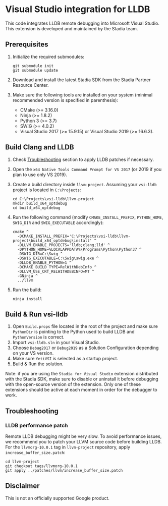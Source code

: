# Visual Studio integration for LLDB

This code integrates LLDB remote debugging into Microsoft Visual Studio. This
extension is developed and maintained by the Stadia team.

## Prerequisites

1.  Initialize the required submodules:

    ```
    git submodule init
    git submodule update
    ```

1.  Download and install the latest Stadia SDK from the Stadia Partner Resource
    Center.

1.  Make sure the following tools are installed on your system (minimal
    recommended version is specified in parenthesis):

    *   CMake (>= 3.16.0)
    *   Ninja (>= 1.8.2)
    *   Python 3 (>= 3.7)
    *   SWIG (>= 4.0.2)
    *   Visual Studio 2017 (>= 15.9.15) or Visual Studio 2019 (>= 16.6.3).

## Build Clang and LLDB

1.  Check [Troubleshooting](#troubleshooting) section to apply LLDB patches if
    necessary.
1.  Open the `x64 Native Tools Command Prompt for VS 2017` (or 2019 if you plan
    to use only VS 2019).
1.  Create a build directory inside `llvm-project`. Assuming your `vsi-lldb`
    project is located in `C:\Projects`:

    ```
    cd C:\Projects\vsi-lldb\llvm-project
    mkdir build_x64_optdebug
    cd build_x64_optdebug
    ```

1.  Run the following command (modify `CMAKE_INSTALL_PREFIX`, `PYTHON_HOME`,
    `SWIG_DIR` and `SWIG_EXECUTABLE` accordingly):

    ```
    cmake ^
      -DCMAKE_INSTALL_PREFIX='C:\Projects\vsi-lldb\llvm-project\build_x64_optdebug\install' ^
      -DLLVM_ENABLE_PROJECTS='lldb;clang;lld' ^
      -DPYTHON_HOME=%LOCALAPPDATA%\Programs\Python\Python37 ^
      -DSWIG_DIR=C:\Swig ^
      -DSWIG_EXECUTABLE=C:\Swig\swig.exe ^
      -DLLDB_ENABLE_PYTHON=1 ^
      -DCMAKE_BUILD_TYPE=RelWithDebInfo ^
      -DLLVM_USE_CRT_RELWITHDEBINFO=MT ^
      -GNinja ^
      ../llvm
    ```

1.  Run the build:

    ```
    ninja install
    ```

## Build & Run vsi-lldb

1.  Open `Build.props` file located in the root of the project and make sure
    `PythonDir` is pointing to the Python used to build LLDB and `PythonVersion`
    is correct.
1.  Import `vsi-lldb.sln` in your Visual Studio.
1.  Choose `Debug2017` or `Debug2019` as a Solution Configuration depending on
    your VS version.
1.  Make sure `YetiVSI` is selected as a startup project.
1.  Build & Run the solution.

Note: if you are using the `Stadia for Visual Studio` extension distributed with
the Stadia SDK, make sure to disable or uninstall it before debugging with the
open-source version of the extension. Only one of these extensions should be
active at each moment in order for the debugger to work.

## Troubleshooting

### LLDB performance patch

Remote LLDB debugging might be very slow. To avoid performance issues, we
recommend you to patch your LLVM source code before building LLDB. For the
`llvmorg-10.0.1` tag in `llvm-project` repository, apply
`increase_buffer_size.patch`:

```
cd llvm-project
git checkout tags/llvmorg-10.0.1
git apply ../patches/llvm/increase_buffer_size.patch
```

## Disclaimer

This is not an officially supported Google product.